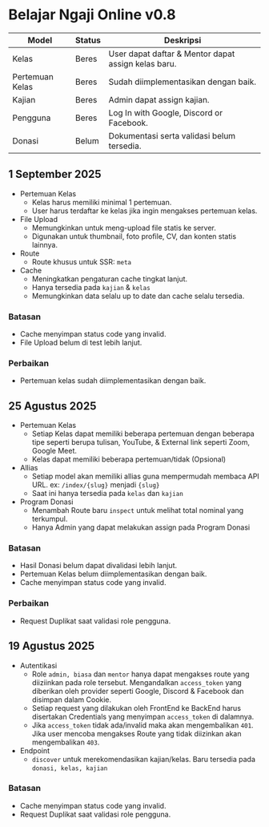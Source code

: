# Belajar Ngaji Online v0.8
| Model | Status | Deskripsi |
|---------|-----------|----|
| Kelas  | Beres | User dapat daftar & Mentor dapat assign kelas baru. |
| Pertemuan Kelas | Beres | Sudah diimplementasikan dengan baik.
| Kajian | Beres | Admin dapat assign kajian. |
| Pengguna | Beres | Log In with Google, Discord or Facebook. |
| Donasi | Belum | Dokumentasi serta validasi belum tersedia. |

## 1 September 2025
- Pertemuan Kelas
  - Kelas harus memiliki minimal 1 pertemuan.
  - User harus terdaftar ke kelas jika ingin mengakses pertemuan kelas.
- File Upload
  - Memungkinkan untuk meng-upload file statis ke server.
  - Digunakan untuk thumbnail, foto profile, CV, dan konten statis lainnya.
- Route
  - Route khusus untuk SSR: `meta`
- Cache
  - Meningkatkan pengaturan cache tingkat lanjut.
  - Hanya tersedia pada `kajian` & `kelas`
  - Memungkinkan data selalu up to date dan cache selalu tersedia.

### Batasan
- Cache menyimpan status code yang invalid.
- File Upload belum di test lebih lanjut.

### Perbaikan
- Pertemuan kelas sudah diimplementasikan dengan baik.

## 25 Agustus 2025
- Pertemuan Kelas
  - Setiap Kelas dapat memiliki beberapa pertemuan dengan beberapa tipe seperti berupa tulisan, YouTube, & External link seperti Zoom, Google Meet.
  - Kelas dapat memiliki beberapa pertemuan/tidak (Opsional)
- Allias
  - Setiap model akan memiliki allias guna mempermudah membaca API URL. ex: `/index/{slug}` menjadi `{slug}`
  - Saat ini hanya tersedia pada `kelas` dan `kajian`
- Program Donasi
  - Menambah Route baru `inspect` untuk melihat total nominal yang terkumpul.
  - Hanya Admin yang dapat melakukan assign pada Program Donasi

### Batasan
- Hasil Donasi belum dapat divalidasi lebih lanjut.
- Pertemuan Kelas belum diimplementasikan dengan baik.
- Cache menyimpan status code yang invalid. 

### Perbaikan
- Request Duplikat saat validasi role pengguna.

## 19 Agustus 2025
- Autentikasi
  - Role `admin, biasa` dan `mentor` hanya dapat mengakses route yang diiziinkan pada role tersebut. Mengandalkan `access_token` yang diberikan oleh provider seperti Google, Discord & Facebook dan disimpan dalam Cookie.
  - Setiap request yang dilakukan oleh FrontEnd ke BackEnd harus disertakan Credentials yang menyimpan `access_token` di dalamnya.
  - Jika `access_token` tidak ada/invalid maka akan mengembalikan `401`. Jika user mencoba mengakses Route yang tidak diizinkan akan mengembalikan `403`.
- Endpoint
  - `discover` untuk merekomendasikan kajian/kelas. Baru tersedia pada `donasi, kelas, kajian`

### Batasan
- Cache menyimpan status code yang invalid.  
- Request Duplikat saat validasi role pengguna.
